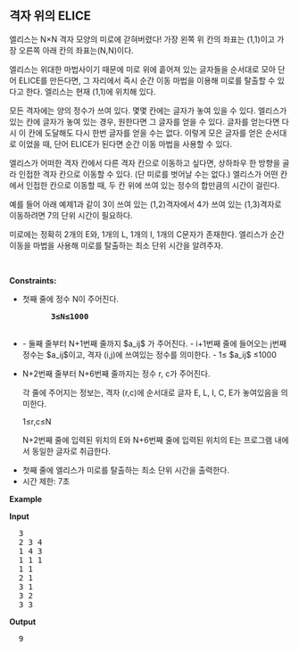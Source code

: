 격자 위의 ELICE
---
엘리스는 N×N 격자 모양의 미로에 갇혀버렸다! 가장 왼쪽 위 칸의 좌표는 (1,1)이고 가장 오른쪽 아래 칸의 좌표는(N,N)이다.

엘리스는 위대한 마법사이기 때문에 미로 위에 흩어져 있는 글자들을 순서대로 모아 단어 ELICE를 만든다면, 그 자리에서 즉시 순간 이동 마법을 이용해 미로를 탈출할 수 있다고 한다. 엘리스는 현재 (1,1)에 위치해 있다.

모든 격자에는 양의 정수가 쓰여 있다. 몇몇 칸에는 글자가 놓여 있을 수 있다. 엘리스가 있는 칸에 글자가 놓여 있는 경우, 원한다면 그 글자를 얻을 수 있다. 글자를 얻는다면 다시 이 칸에 도달해도 다시 한번 글자를 얻을 수는 없다.
이렇게 모은 글자를 얻은 순서대로 이었을 때, 단어 ELICE가 된다면 순간 이동 마법을 사용할 수 있다.

엘리스가 어떠한 격자 칸에서 다른 격자 칸으로 이동하고 싶다면, 상하좌우 한 방향을 골라 인접한 격자 칸으로 이동할 수 있다. (단 미로를 벗어날 수는 없다.)
엘리스가 어떤 칸에서 인접한 칸으로 이동할 때, 두 칸 위에 쓰여 있는 정수의 합만큼의 시간이 걸린다.

예를 들어 아래 예제1과 같이 3이 쓰여 있는 (1,2)격자에서 4가 쓰여 있는 (1,3)격자로 이동하려면 7의 단위 시간이 필요하다.

미로에는 정확히 2개의 E와, 1개의 L, 1개의 I, 1개의 C문자가 존재한다. 엘리스가 순간 이동을 마법을 사용해 미로를 탈출하는 최소 단위 시간을 알려주자.

<p>&nbsp;</p>
<p><strong>Constraints:</strong></p>
<ul>
  <li>
    첫째 줄에 정수 N이 주어진다.
    <pre>
      <strong>3≤N≤1000</strong>
    </pre>
  </li>
  <li>
    - 둘째 줄부터 N+1번째 줄까지 $a_ij$ 가 주어진다.
    - i+1번째 줄에 들어오는 j번째 정수는 $a_ij$이고, 격자 (i,j)에 쓰여있는 정수를 의미한다.
    - 1≤ $a_ij$ ≤1000
  </li>
  <li>
    <p>N+2번째 줄부터 N+6번째 줄까지는 정수 r, c가 주어진다.</p>
    <p>각 줄에 주어지는 정보는, 격자 (r,c)에 순서대로 글자 E, L, I, C, E가 놓여있음을 의미한다.</p>
    <p>1≤r,c≤N</p>
    <p>N+2번째 줄에 입력된 위치의 E와 N+6번째 줄에 입력된 위치의 E는 프로그램 내에서 동일한 글자로 취급한다.</p>
  </li>
  <li>첫째 줄에 엘리스가 미로를 탈출하는 최소 단위 시간을 출력한다.</li>
	<li>시간 제한: 7초 </li>
</ul>

<p><strong class="example">Example</strong></p>
  
<p><strong>Input</strong></p>
<pre>
  3
  2 3 4
  1 4 3
  1 1 1
  1 1
  2 1
  3 1
  3 2
  3 3
</pre>
  
<p><strong>Output</strong></p>
<pre>
  9
</pre>
  
